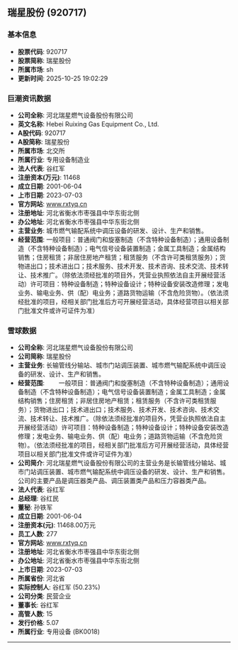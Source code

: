 ## 瑞星股份 (920717)

### 基本信息

- **股票代码**: 920717
- **股票简称**: 瑞星股份
- **所属市场**: sh
- **更新时间**: 2025-10-25 19:02:29

### 巨潮资讯数据

- **公司全称**: 河北瑞星燃气设备股份有限公司
- **英文名称**: Hebei Ruixing Gas Equipment Co., Ltd.
- **A股代码**: 920717
- **A股简称**: 瑞星股份
- **所属市场**: 北交所
- **所属行业**: 专用设备制造业
- **法人代表**: 谷红军
- **注册资本(万元)**: 11468
- **成立日期**: 2001-06-04
- **上市日期**: 2023-07-03
- **官方网站**: www.rxtyq.cn
- **注册地址**: 河北省衡水市枣强县中华东街北侧
- **办公地址**: 河北省衡水市枣强县中华东街北侧
- **主营业务**: 城市燃气输配系统中调压设备的研发、设计、生产和销售。
- **经营范围**: 一般项目：普通阀门和旋塞制造（不含特种设备制造）；通用设备制造（不含特种设备制造）；电气信号设备装置制造；金属工具制造；金属结构销售；住房租赁；非居住房地产租赁；租赁服务（不含许可类租赁服务）；货物进出口；技术进出口；技术服务、技术开发、技术咨询、技术交流、技术转让、技术推广。（除依法须经批准的项目外，凭营业执照依法自主开展经营活动）许可项目：特种设备制造；特种设备设计；特种设备安装改造修理；发电业务、输电业务、供（配）电业务；道路货物运输（不含危险货物）。（依法须经批准的项目，经相关部门批准后方可开展经营活动，具体经营项目以相关部门批准文件或许可证件为准）

### 雪球数据

- **公司全称**: 河北瑞星燃气设备股份有限公司
- **公司简称**: 瑞星股份
- **主营业务**: 长输管线分输站、城市门站调压装置、城市燃气输配系统中调压设备的研发、设计、生产和销售。
- **经营范围**: 　　一般项目：普通阀门和旋塞制造（不含特种设备制造）；通用设备制造（不含特种设备制造）；电气信号设备装置制造；金属工具制造；金属结构销售；住房租赁；非居住房地产租赁；租赁服务（不含许可类租赁服务）；货物进出口；技术进出口；技术服务、技术开发、技术咨询、技术交流、技术转让、技术推广。（除依法须经批准的项目外，凭营业执照依法自主开展经营活动）许可项目：特种设备制造；特种设备设计；特种设备安装改造修理；发电业务、输电业务、供（配）电业务；道路货物运输（不含危险货物）。（依法须经批准的项目，经相关部门批准后方可开展经营活动，具体经营项目以相关部门批准文件或许可证件为准）
- **公司简介**: 河北瑞星燃气设备股份有限公司的主营业务是长输管线分输站、城市门站调压装置、城市燃气输配系统中调压设备的研发、设计、生产和销售。公司的主要产品是调压器类产品、调压装置类产品和压力容器类产品。
- **法人代表**: 谷红军
- **总经理**: 谷红民
- **董秘**: 孙铁军
- **成立日期**: 2001-06-04
- **注册资本(元)**: 11468.00万元
- **员工人数**: 277
- **官方网站**: www.rxtyq.cn
- **注册地址**: 河北省衡水市枣强县中华东街北侧
- **办公地址**: 河北省衡水市枣强县中华东街北侧
- **上市日期**: 2023-07-03
- **所属省份**: 河北省
- **实际控制人**: 谷红军 (50.23%)
- **公司分类**: 民营企业
- **董事长**: 谷红军
- **高管人数**: 15
- **发行价格**: 5.07
- **所属行业**: 专用设备 (BK0018)

---